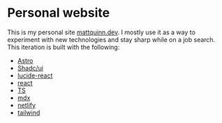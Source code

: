 # Personal website

This is my personal site [mattquinn.dev](https://www.mattquinn.dev). I mostly use it as a way to experiment with new technologies and stay sharp while on a job search. This iteration is built with the following:

* [Astro][astro]
* [Shadc/ui][shadcn]
* [lucide-react][lucide-react]
* [react][react]
* [TS][typescript]
* [mdx][mdx]
* [netlify][netlify]
* [tailwind][tailwind]




[astro]:https://astro.com
[shadcn]:https://ui.shadcn.com/
[lucide-react]:https://lucide.dev/guide/packages/lucide-react
[react]:https://react.dev/
[typescript]:https://www.typescriptlang.org/
[mdx]:https://mdxjs.com
[netlify]:https://netlify.app
[tailwind]:https://tailwindcss.com/